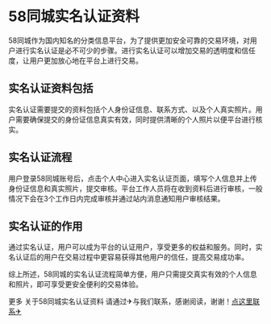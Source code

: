 # 58同城实名认证资料

58同城作为国内知名的分类信息平台，为了提供更加安全可靠的交易环境，对用户进行实名认证是必不可少的步骤。进行实名认证可以增加交易的透明度和信任度，让用户更加放心地在平台上进行交易。

## 实名认证资料包括

实名认证需要提交的资料包括个人身份证信息、联系方式、以及个人真实照片。用户需要确保提交的身份证信息真实有效，同时提供清晰的个人照片以便平台进行核实。

## 实名认证流程

用户登录58同城账号后，点击个人中心进入实名认证页面，填写个人信息并上传身份证信息和真实照片，提交审核。平台工作人员将在收到资料后进行审核，一般情况下会在3个工作日内完成审核并通过站内消息通知用户审核结果。

## 实名认证的作用

通过实名认证，用户可以成为平台的认证用户，享受更多的权益和服务。同时，实名认证后的用户在交易过程中更容易获得其他用户的信任，提高交易成功率。

综上所述，58同城的实名认证流程简单方便，用户只需提交真实有效的个人信息和照片，即可享受更安全便利的交易体验。

更多 关于58同城实名认证资料 请通过✈与我们联系，感谢阅读，谢谢！[点这里联系✈](https://ww.k02.cc)